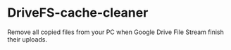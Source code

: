 # DriveFS-cache-cleaner
Remove all copied files from your PC when Google Drive File Stream finish their uploads.
